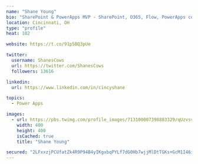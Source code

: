 ```yaml
---
name: "Shane Young"
bio: "SharePoint & PowerApps MVP - SharePoint, O365, Flow, PowerApps consulting? @PowerApps911 | Pure Snark? You found it."
location: Cincinnati, OH
type: "profile"
heat: 102

website: https://t.co/91p5BQ3pUe

twitter:
  username: ShanesCows
  url: https://twitter.com/ShanesCows
  followers: 13616

linkedin:
  url: https://www.linkedin.com/in/cincyshane

topics:
  - Power Apps

images:
  - url: https://pbs.twimg.com/profile_images/713100007398883329/qUzvsvQ3_400x400.jpg
    width: 400
    height: 400
    isCached: true
    title: "Shane Young"

secured: "2LFxxzjPCUfatZk4R9P94B4yIKgxbqPYLf7dG0Hb7wjjMlDtTGKs+GcM1I46iNDHeusy+T8kr/XY4zB5wUrwZVqPkBLTBNCXKPu3/eN0p2QzrsHOOfglRN/fVJgBu4Fyk3L1XF/o85IgWrs7y14HK466qOblNzw/VCgpp4rO6EQPU7zEM3itXo3JumoJVsJzWGnzP9GoprUNlZGLB+BUNFqSWmBhZgLQ9fOwmjWn/VXL9bDrUeFw5MuIdmiI0JQO7Xl/EBAJg3eksMDzUpgSmgjH8aNB0UxWhk334bWpR3BdnCl7KZkouIZs4rOgietAJGL3LuEcapELkzJKqCdk2/ib11Wr8TdaJjlVGE/SVbl8vNyGUFLHzmYwLbJCkzqg5XEPiUbL2flGEfOYLOn0mMv4y4Ia9hg/y4rQWVjLP7o=;t7uyJjKJ076umfTK+jsb2w=="
---
```


